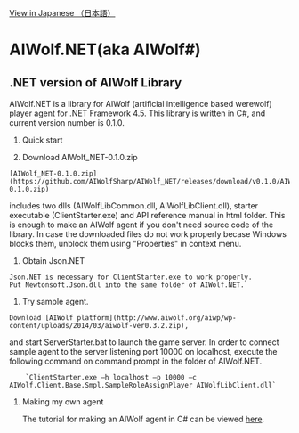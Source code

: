 [View in Japanese （日本語）](http://aiwolfsharp.github.io/AIWolf_NET)
# AIWolf.NET(aka AIWolf#)
## .NET version of AIWolf Library

AIWolf.NET is a library for AIWolf (artificial intelligence based werewolf) player agent
for .NET Framework 4.5.
This library is written in C#, and current version number is 0.1.0.

1. Quick start
  
  1. Download AIWolf_NET-0.1.0.zip
  
    [AIWolf_NET-0.1.0.zip](https://github.com/AIWolfSharp/AIWolf_NET/releases/download/v0.1.0/AIWolf_NET-0.1.0.zip)
includes two dlls (AIWolfLibCommon.dll, AIWolfLibClient.dll),
starter executable (ClientStarter.exe)
and API reference manual in html folder.
This is enough to make an AIWolf agent
if you don't need source code of the library.
In case the downloaded files do not work properly becase Windows blocks them,
unblock them using "Properties" in context menu.
    
  1. Obtain Json.NET
  
    Json.NET is necessary for ClientStarter.exe to work properly.
    Put Newtonsoft.Json.dll into the same folder of AIWolf.NET. 
  
  1. Try sample agent.
  
    Download [AIWolf platform](http://www.aiwolf.org/aiwp/wp-content/uploads/2014/03/aiwolf-ver0.3.2.zip),
and start ServerStarter.bat to launch the game server.
In order to connect sample agent to the server listening port 10000 on localhost,
execute the following command on command prompt in the folder of AIWolf.NET.

        `ClientStarter.exe –h localhost –p 10000 –c AIWolf.Client.Base.Smpl.SampleRoleAssignPlayer AIWolfLibClient.dll`
        
1. Making my own agent

     The tutorial for making an AIWolf agent in C# can be viewed
     [here](http://www.slideshare.net/takots/how-to-make-an-artificial-intelligence-based-werewolf-agent-in-c-using-visual-studio). 
